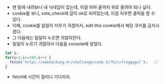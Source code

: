 * 맨 밑에 내려보니 내 닉네임이 있는데, 이걸 아마 끝까지 위로 올려야 되나 싶다.
* cookie를 보니, vote_check에 값이 ok로 되어있는데, 이걸 지우면 클릭을 할 수 있다.
* 이때, cookie를 일일이 지우기 귀찮아서, edit this cookie에서 해당 쿠키를 금지시켰다.
* 그 다음에는 일일이 누르면 귀찮아진다.
* 일일이 누르기 귀찮아서 다음을 console에 넣었다.
```js
let i;
for(i=1;i<=100;i++) {
  fetch('https://webhacking.kr/challenge/code-5/?hit=froggagul');   // 투표하는 것과 같은 효과
}
```
* fetch에 시간이 걸리니 기다리자.